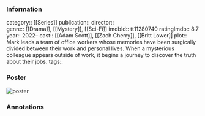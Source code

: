### Information
category:: [[Series]]
publication:: 
director::  
genre:: [[Drama]], [[Mystery]], [[Sci-Fi]]
imdbId:: tt11280740
ratingImdb:: 8.7
year:: 2022–
cast:: [[Adam Scott]], [[Zach Cherry]], [[Britt Lower]]
plot:: Mark leads a team of office workers whose memories have been surgically divided between their work and personal lives. When a mysterious colleague appears outside of work, it begins a journey to discover the truth about their jobs.
tags::


### Poster
![poster](https://m.media-amazon.com/images/M/MV5BOThjMjc4NDUtNmIyOC00MzhmLWIxNjQtMDlkOTlmNzA0NDJlXkEyXkFqcGdeQXVyMDM2NDM2MQ@@._V1_SX300.jpg)


### Annotations
